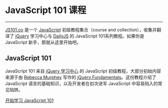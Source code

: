 # JavaScript 101 课程

------

[JS101.co](http://js101.co) 是一个 [JavaScript](http://zh.wikipedia.org/zh-cn/JavaScript) 初级教程集合（course and collection），收集并翻译了 [jQuery](http://jquery.com) 学习中心与 [DailyJS](http://dailyjs.com) 的 JavaScript 101系列教程。如果你是 JavaScript 新手，那就从这里开始吧。

## JavaScript 101

JavaScript 101 来自 [jQuery 学习中心](http://learn.jquery.com) 的 JavaScript 初级教程，大部分初始内容来源于由 [Rebecca Murphey](http://www.rmurphey.com/) 写作的 [jQuery Fundamentals](http://jqfundamentals.com/legacy)。这份教程介绍了 JavaScript 语言的基础知识，以及开发者在初次进军 JavaScript 中容易陷入的常见陷阱。

[开始学习 JavaScript 101](/javascript-101/)
